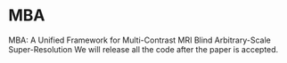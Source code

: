 # MBA
MBA: A Unified Framework for Multi-Contrast MRI Blind Arbitrary-Scale Super-Resolution
We will release all the code after the paper is accepted.

